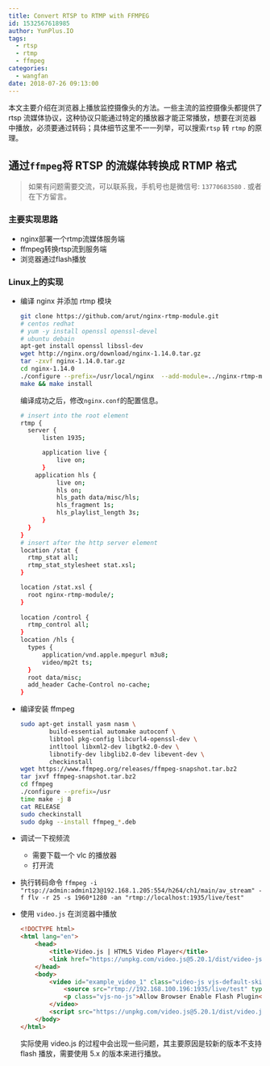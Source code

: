 ```yaml
---
title: Convert RTSP to RTMP with FFMPEG
id: 1532567618985
author: YunPlus.IO
tags:
  - rtsp
  - rtmp
  - ffmpeg
categories:
  - wangfan
date: 2018-07-26 09:13:00
---
```


本文主要介绍在浏览器上播放监控摄像头的方法。一些主流的监控摄像头都提供了 rtsp 流媒体协议，这种协议只能通过特定的播放器才能正常播放，想要在浏览器中播放，必须要通过转码；具体细节这里不一一列举，可以搜索`rtsp` 转 `rtmp` 的原理。
<!--more-->
## 通过`ffmpeg`将 RTSP 的流媒体转换成 RTMP 格式

> 如果有问题需要交流，可以联系我，手机号也是微信号: `13770683580` . 或者在下方留言。

### 主要实现思路

- nginx部署一个rtmp流媒体服务端
- ffmpeg转换rtsp流到服务端
- 浏览器通过flash播放

### Linux上的实现

- 编译 nginx 并添加 rtmp 模块
  ```bash
  git clone https://github.com/arut/nginx-rtmp-module.git  
  # centos redhat
  # yum -y install openssl openssl-devel
  # ubuntu debain
  apt-get install openssl libssl-dev
  wget http://nginx.org/download/nginx-1.14.0.tar.gz  
  tar -zxvf nginx-1.14.0.tar.gz  
  cd nginx-1.14.0  
  ./configure --prefix=/usr/local/nginx  --add-module=../nginx-rtmp-module  --with-http_ssl_module    
  make && make install
  ```

  编译成功之后，修改`nginx.conf`的配置信息。

  ```bash
  # insert into the root element
  rtmp {  
    server {  
        listen 1935;  

        application live {  
            live on;  
        }
      application hls {      
            live on;      
            hls on;      
            hls_path data/misc/hls;    
            hls_fragment 1s;     
            hls_playlist_length 3s;   
        }  
    }  
  }
  # insert after the http server element
  location /stat {    
    rtmp_stat all;    
    rtmp_stat_stylesheet stat.xsl;    
  }    

  location /stat.xsl {    
    root nginx-rtmp-module/;    
  }    
      
  location /control {    
    rtmp_control all;    
  } 
  location /hls {    
    types {    
        application/vnd.apple.mpegurl m3u8;    
        video/mp2t ts;    
    }    
    root data/misc;    
    add_header Cache-Control no-cache;    
  } 
  ```


- 编译安装 ffmpeg
  ```bash
  sudo apt-get install yasm nasm \
          build-essential automake autoconf \
          libtool pkg-config libcurl4-openssl-dev \
          intltool libxml2-dev libgtk2.0-dev \
          libnotify-dev libglib2.0-dev libevent-dev \
          checkinstall
  wget https://www.ffmpeg.org/releases/ffmpeg-snapshot.tar.bz2
  tar jxvf ffmpeg-snapshot.tar.bz2
  cd ffmpeg
  ./configure --prefix=/usr
  time make -j 8
  cat RELEASE
  sudo checkinstall
  sudo dpkg --install ffmpeg_*.deb
  ```

- 调试一下视频流
  - 需要下载一个 vlc 的播放器
  - 打开流

- 执行转码命令
  `ffmpeg -i "rtsp://admin:admin123@192.168.1.205:554/h264/ch1/main/av_stream" -f flv -r 25 -s 1960*1280 -an "rtmp://localhost:1935/live/test"`

- 使用 `video.js` 在浏览器中播放
  ```html
  <!DOCTYPE html>
  <html lang="en">
      <head>
          <title>Video.js | HTML5 Video Player</title>
          <link href="https://unpkg.com/video.js@5.20.1/dist/video-js.min.css" rel="stylesheet">
      </head>
      <body>
          <video id="example_video_1" class="video-js vjs-default-skin" controls preload="auto" width="640" height="360" poster="" data-setup="{}">
              <source src="rtmp://192.168.100.196:1935/live/test" type="rtmp/flv">
              <p class="vjs-no-js">Allow Browser Enable Flash Plugin</p>
          </video>
          <script src="https://unpkg.com/video.js@5.20.1/dist/video.js"></script>
      </body>
  </html>
  ```
  实际使用 video.js 的过程中会出现一些问题，其主要原因是较新的版本不支持 flash 播放，需要使用 5.x 的版本来进行播放。


